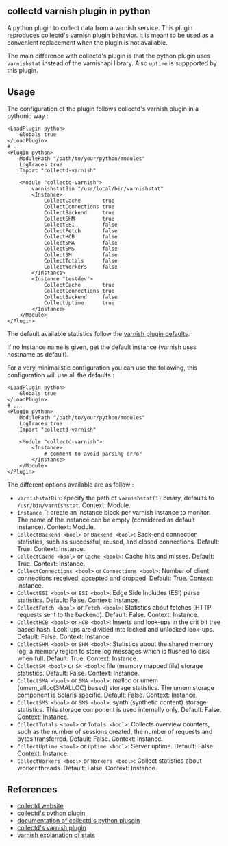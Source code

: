 collectd varnish plugin in python
---------------------------------

A python plugin to collect data from a varnish service. This plugin reproduces collectd's varnish plugin behavior. It is meant to be used as a convenient replacement when the plugin is not available.

The main difference with collectd's plugin is that the python plugin uses `varnishstat` instead of the varnishapi library. Also `uptime` is suppported by this plugin.

Usage
-----

The configuration of the plugin follows collectd's varnish plugin in a pythonic way :

    <LoadPlugin python>
        Globals true
    </LoadPlugin>
    # ...
    <Plugin python>
        ModulePath "/path/to/your/python/modules"
        LogTraces true
        Import "collectd-varnish"

        <Module "collectd-varnish">
            varnishstatBin "/usr/local/bin/varnishstat"
            <Instance>
                CollectCache       true
                CollectConnections true
                CollectBackend     true
                CollectSHM         true
                CollectESI         false
                CollectFetch       false
                CollectHCB         false
                CollectSMA         false
                CollectSMS         false
                CollectSM          false
                CollectTotals      false
                CollectWorkers     false
            </Instance>
            <Instance "testdev">
                CollectCache       true
                CollectConnections true
                CollectBackend     false
                CollectUptime      true
            </Instance>
        </Module>
    </Plugin>

The default available statistics follow the [varnish plugin defaults](http://collectd.org/wiki/index.php/Plugin:Varnish#Available_statistics).

If no Instance name is given, get the default instance (varnish uses hostname as default).

For a very minimalistic configuration you can use the following, this configuration will use all the defaults :

    <LoadPlugin python>
        Globals true
    </LoadPlugin>
    # ...
    <Plugin python>
        ModulePath "/path/to/your/python/modules"
        LogTraces true
        Import "collectd-varnish"

        <Module "collectd-varnish">
            <Instance>
                # comment to avoid parsing error
            </Instance>
        </Module>
    </Plugin>

The different options available are as follow :

* `varnishstatBin`: specify the path of `varnishstat(1)` binary, defaults to `/usr/bin/varnishstat`. Context: Module.
* `Instance `<name>`: create an instance block per varnish instance to monitor. The name of the instance can be empty (considered as default instance). Context: Module.
* `CollectBackend <bool>` or `Backend <bool>`: Back-end connection statistics, such as successful, reused, and closed connections. Default: True. Context: Instance.
* `CollectCache <bool>` or `Cache <bool>`: Cache hits and misses. Default: True. Context: Instance.
* `CollectConnections <bool>` or `Connections <bool>`: Number of client connections received, accepted and dropped. Default: True. Context: Instance.
* `CollectESI <bool>` or `ESI <bool>`: Edge Side Includes (ESI) parse statistics. Default: False. Context: Instance.
* `CollectFetch <bool>` or `Fetch <bool>`: Statistics about fetches (HTTP requests sent to the backend). Default: False. Context: Instance.
* `CollectHCB <bool>` or `HCB <bool>`: Inserts and look-ups in the crit bit tree based hash. Look-ups are divided into locked and unlocked look-ups. Default: False. Context: Instance.
* `CollectSHM <bool>` or `SHM <bool>`: Statistics about the shared memory log, a memory region to store log messages which is flushed to disk when full. Default: True. Context: Instance.
* `CollectSM <bool>` or `SM <bool>`: file (memory mapped file) storage statistics. Default: False. Context: Instance.
* `CollectSMA <bool>` or `SMA <bool>`: malloc or umem (umem_alloc(3MALLOC) based) storage statistics. The umem storage component is Solaris specific. Default: False. Context: Instance.
* `CollectSMS <bool>` or `SMS <bool>`: synth (synthetic content) storage statistics. This storage component is used internally only. Default: False. Context: Instance.
* `CollectTotals <bool>` or `Totals <bool>`: Collects overview counters, such as the number of sessions created, the number of requests and bytes transferred. Default: False. Context: Instance.
* `CollectUptime <bool>` or `Uptime <bool>`: Server uptime. Default: False. Context: Instance.
* `CollectWorkers <bool>` or `Workers <bool>`: Collect statistics about worker threads. Default: False. Context: Instance.

References
----------

* [collectd website](http://collectd.org/)
* [collectd's python plugin](http://collectd.org/wiki/index.php/Plugin:Python)
* [documentation of collectd's python plusgin](http://collectd.org/documentation/manpages/collectd-python.5.shtml)
* [collectd's varnish plugin](http://collectd.org/wiki/index.php/Plugin:Varnish)
* [varnish explanation of stats](https://www.varnish-cache.org/trac/wiki/StatsExplained)
